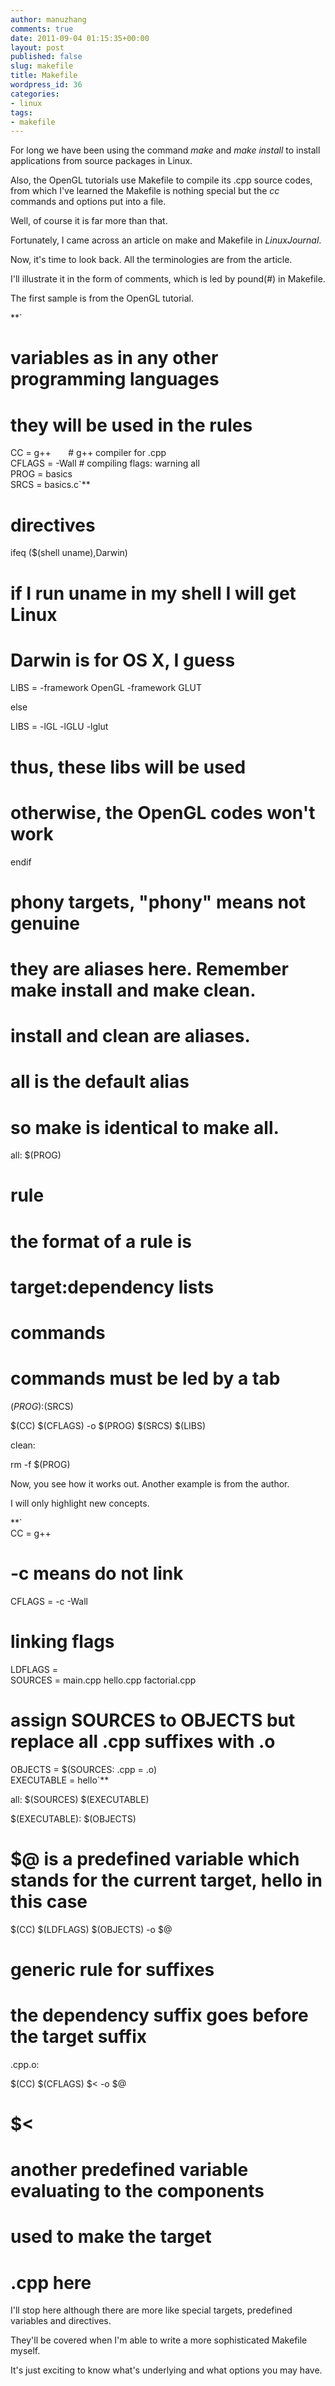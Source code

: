 ```yaml
---
author: manuzhang
comments: true
date: 2011-09-04 01:15:35+00:00
layout: post
published: false
slug: makefile
title: Makefile
wordpress_id: 36
categories:
- linux
tags:
- makefile
---
```


For long we have been using the command _make_ and _make install_ to install applications from source packages in Linux.

Also, the OpenGL tutorials use Makefile to compile its .cpp source codes, from which I've learned the Makefile is nothing special but the _cc_ commands and options put into a file.

Well, of course it is far more than that.

Fortunately, I came across an article on make and Makefile in _LinuxJournal_.

Now, it's time to look back. All the terminologies are from the article.

I'll illustrate it in the form of comments, which is led by pound(#) in Makefile.



<!-- more -->

The first sample is from the OpenGL tutorial.



**`</p>
<h1>variables as in any other programming languages</h1>
<h1>they will be used in the rules</h1>
<p>CC = g++       # g++ compiler for .cpp<br />
CFLAGS = -Wall # compiling flags: warning all<br />
PROG = basics<br />
SRCS = basics.c`**





# directives



ifeq ($(shell uname),Darwin)





# if I run uname in my shell I will get Linux





# Darwin is for OS X, I guess



LIBS = -framework OpenGL -framework GLUT

else

LIBS = -lGL -lGLU -lglut        





# thus, these libs will be used





# otherwise, the OpenGL codes won't work



endif





# phony targets, "phony" means not genuine





# they are aliases here. Remember make install and make clean.





# install and clean are aliases.





# all is the default alias





# so make is identical to make all.



all: $(PROG)





# rule





# the format of a rule is





# target:dependency lists





# commands





# commands must be led by a tab



$(PROG):$(SRCS)

$(CC) $(CFLAGS) -o $(PROG) $(SRCS) $(LIBS)

clean:

rm -f $(PROG)



Now, you see how it works out. Another example is from the author.

I will only highlight new concepts.



**`<br />
CC = g++</p>
<h1>-c means do not link</h1>
<p>CFLAGS = -c -Wall</p>
<h1>linking flags</h1>
<p>LDFLAGS =<br />
SOURCES = main.cpp hello.cpp factorial.cpp</p>
<h1>assign SOURCES to OBJECTS but replace all .cpp suffixes with .o</h1>
<p>OBJECTS = $(SOURCES: .cpp = .o)<br />
EXECUTABLE = hello`**



all: $(SOURCES) $(EXECUTABLE)

$(EXECUTABLE): $(OBJECTS)





# $@ is a predefined variable which stands for the current target, hello in this case



$(CC) $(LDFLAGS) $(OBJECTS) -o $@





# generic rule for suffixes





# the dependency suffix goes before the target suffix



.cpp.o:

$(CC) $(CFLAGS) $< -o $@





# $<





# another predefined variable evaluating to the components





# used to make the target





# .cpp here



I'll stop here although there are more like special targets, predefined variables and directives.

They'll be covered when I'm able to write a more sophisticated Makefile myself.

It's just exciting to know what's underlying and what options you may have.



